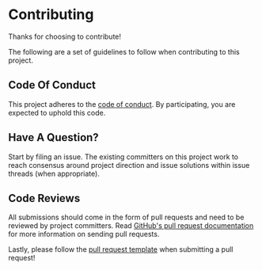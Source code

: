 # Contributing

Thanks for choosing to contribute!

The following are a set of guidelines to follow when contributing to this project.

## Code Of Conduct

This project adheres to the <Cognizant Netcentric> [code of conduct](CODE_OF_CONDUCT.md). By participating,
you are expected to uphold this code.

## Have A Question?

Start by filing an issue. The existing committers on this project work to reach
consensus around project direction and issue solutions within issue threads
(when appropriate).

## Code Reviews

All submissions should come in the form of pull requests and need to be reviewed
by project committers. Read [GitHub's pull request documentation](https://help.github.com/articles/about-pull-requests/)
for more information on sending pull requests.

Lastly, please follow the [pull request template](../.github/PULL_REQUEST_TEMPLATE.md) when
submitting a pull request!
